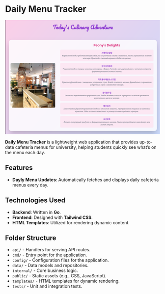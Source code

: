 # Daily Menu Tracker

![Daily Menu Tracker Banner](./web/img/main-page-demo.png)

**Daily Menu Tracker** is a lightweight web application that provides up-to-date cafeteria menus for university, helping students quickly see what’s on the menu each day.

## Features

- **Dayly Menu Updates**: Automatically fetches and displays daily cafeteria menus every day.

## Technologies Used

- **Backend**: Written in **Go**.
- **Frontend**: Designed with **Tailwind CSS**.
- **HTML Templates**: Utilized for rendering dynamic content.

## Folder Structure

- `api/` - Handlers for serving API routes.
- `cmd/` - Entry point for the application.
- `config/` - Configuration files for the application.
- `data/` - Data models and repositories.
- `internal/` - Core business logic.
- `public/` - Static assets (e.g., CSS, JavaScript).
- `templates/` - HTML templates for dynamic rendering.
- `tests/` - Unit and integration tests.
